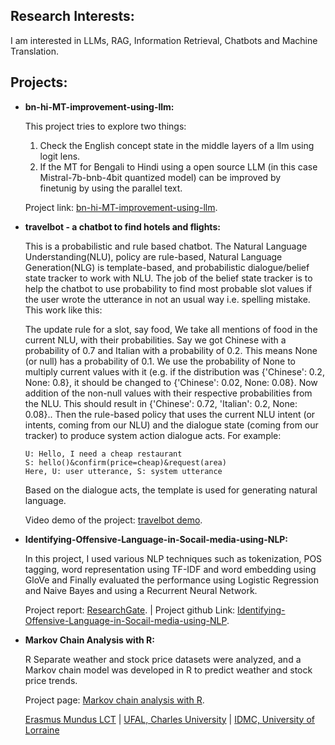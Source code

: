 ## Research Interests:
I am interested in LLMs, RAG, Information Retrieval, Chatbots and Machine Translation.

## Projects:
* **bn-hi-MT-improvement-using-llm:**
  
  This project tries to explore two things:
  1. Check the English concept state in the middle layers of a llm using logit lens.
  2. If the MT for Bengali to Hindi using a open source LLM (in this case Mistral-7b-bnb-4bit quantized model) can be improved by     
  finetunig by using the parallel text.

  Project link: [bn-hi-MT-improvement-using-llm](https://github.com/arafat04/bn-hi-MT-improvement-using-llm).

* **travelbot - a chatbot to find hotels and flights:**
  
  This is a probabilistic and rule based chatbot. The Natural Language Understanding(NLU), policy are rule-based, Natural Language 
  Generation(NLG) is template-based, and probabilistic dialogue/belief state tracker to work with NLU. The job of the belief state 
  tracker is to help the chatbot to use probability to find most probable slot values if the user wrote the utterance in not an 
  usual way i.e. spelling mistake. This work like this:

  The update rule for a slot, say food, We take all mentions of food in the current NLU, with their probabilities. 
  Say we got Chinese with a probability of 0.7 and Italian with a probability of 0.2. This means None (or null) has a probability of 0.1. 
  We use the probability of None to multiply current values with it (e.g. if the distribution was {'Chinese': 0.2, None: 0.8}, it should 
  be changed to {'Chinese': 0.02, None: 0.08}. Now addition of the non-null values with their respective probabilities from the NLU. This 
  should result in {'Chinese': 0.72, 'Italian': 0.2, None: 0.08}.. Then the rule-based policy    that uses the current NLU intent (or 
  intents, coming from our NLU) and the dialogue state (coming from our tracker) to produce system action dialogue acts. For example:

  ```
  U: Hello, I need a cheap restaurant
  S: hello()&confirm(price=cheap)&request(area)
  Here, U: user utterance, S: system utterance
  ```
 
  Based on the dialogue acts, the template is used for generating natural language.

  Video demo of the project: [travelbot demo](https://youtu.be/lYnPE4exrls).
  
* **Identifying-Offensive-Language-in-Socail-media-using-NLP:**
  
  In this project, I used various NLP techniques such as tokenization, POS tagging, word representation using TF-IDF and word embedding     using GloVe and Finally evaluated the performance using Logistic Regression and Naive Bayes and using a Recurrent Neural Network.
  
  Project report: [ResearchGate](http://dx.doi.org/10.13140/RG.2.2.25084.21121). | Project github Link:  [Identifying-Offensive-Language-in-Socail-media-using-NLP](https://github.com/arafat04/Identifying-Offensive-Language-in-Socail-media-using-NLP).

* **Markov Chain Analysis with R:**

  R Separate weather and stock price datasets were analyzed, and a Markov
  chain model was developed in R to predict weather and stock price trends.

  Project page: [Markov chain analysis with R](https://arafat04.github.io/Markov-Chain-Analysis/).

  [Erasmus Mundus LCT](https://lct-master.org/) | [UFAL, Charles University](https://ufal.mff.cuni.cz/home-page) | [IDMC, University of 
  Lorraine](https://idmc.univ-lorraine.fr/courses/master-degree-2-nlp/)

  

